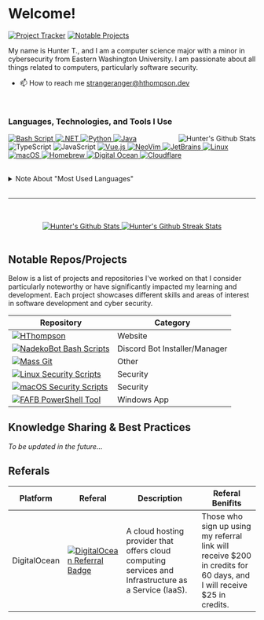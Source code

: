 # Welcome!

[![Project Tracker](https://img.shields.io/badge/-Project%20Tracker-292d3e?style=for-the-badge&logo=svgtrace)](https://hthompson.dev/project-tracker)
[![Notable Projects](https://img.shields.io/badge/-Notable%20Projects-292d3e?style=for-the-badge&logo=GitHub)](#notable-reposprojects)

My name is Hunter T., and I am a computer science major with a minor in cybersecurity from Eastern Washington University. I am passionate about all things related to computers, particularly software security.

- 📫 How to reach me strangeranger@hthompson.dev

<br>

### Languages, Technologies, and Tools I Use

<a href="https://github.com/StrangeRanger?tab=repositories&q=&type=&language=&sort=" target="_blank">
    <img
        align="right"
        src="https://github-readme-stats-rust-three-77.vercel.app/api/top-langs/?username=StrangeRanger&layout=compact&theme=nord&langs_count=8&exclude_repo=CTF-Write-Ups,EWU-CSCD,EWU-CSCD371-2023-Winter,EWU-CSCD379-2023-Spring,EWU-CSCD396-2023-Fall,github-readme-stats,github-readme-streak-stats,CYBR-410,StrangeRanger"
        alt="Hunter's Github Stats"
    />
</a>

<!--
---- SECTION: Languages
--->

<p>
    <!-- Language: Shell -->
    <a href="https://github.com/StrangeRanger?tab=repositories&q=&type=&language=shell&sort=" target="_blank">
        <img
            src="https://img.shields.io/badge/-GNU%20Bash-292d3e?style=for-the-badge&amp;logo=GNU%20Bash"
            alt="Bash Script"
        >
    </a>
    <!-- Language: C# -->
    <a href="https://github.com/StrangeRanger?tab=repositories&q=&type=&language=c%23&sort=" target="_blank">
        <img
            src="https://img.shields.io/badge/.NET-292d3e?style=for-the-badge&amp;logo=.NET"
            alt=".NET"
        >
    </a>
    <!-- Language: Python -->
    <a href="https://github.com/StrangeRanger?tab=repositories&q=&type=&language=python&sort=" target="_blank">
        <img src="https://img.shields.io/badge/Python-292d3e?style=for-the-badge&amp;logo=Python" alt="Python">
    </a>
    <!-- Language: Java -->
    <a href="https://github.com/StrangeRanger?tab=repositories&q=&type=&language=java&sort=" target="_blank">
        <img src="https://img.shields.io/badge/Java-292d3e?style=for-the-badge&amp;logo=OpenJDK" alt="Java">
    </a>
    <!-- Language: TypeScript -->
    <img src="https://img.shields.io/badge/TypeScript-292d3e?style=for-the-badge&amp;logo=TypeScript" alt="TypeScript">
    <!-- Language: Javascript -->
    <img src="https://img.shields.io/badge/JavaScript-292d3e?style=for-the-badge&amp;logo=JavaScript" alt="JavaScript">
    <!-- Language: VueJS -->
    <a href="https://github.com/StrangeRanger?tab=repositories&q=&type=&language=vue&sort=" target="_blank">
        <img src="https://img.shields.io/badge/Vue.js-292d3e?style=for-the-badge&amp;logo=Vue.js" alt="Vue.js">
    </a>
    <!--
    ---- SECTION: Tools
    --->
    <!-- Tool: NeoVim -->
    <a href="https://github.com/neovim/neovim" target="_blank">
        <img src="https://img.shields.io/badge/NeoVim-292d3e?style=for-the-badge&amp;logo=NeoVim" alt="NeoVim">
    </a>
    <!-- Tool: JetBrains -->
    <a href="https://www.jetbrains.com/" target="_blank">
        <img src="https://img.shields.io/badge/JetBrains-292d3e?style=for-the-badge&amp;logo=JetBrains" alt="JetBrains">
    </a>
    <!--
    ---- SECTION: Operating Systems
    --->
    <!-- OS: Linux -->
    <a href="https://www.kernel.org/doc/html/latest" target="_blank">
        <img src="https://img.shields.io/badge/Linux-292d3e?style=for-the-badge&amp;logo=Linux" alt="Linux">
    </a>
    <!-- OS: macOS -->
    <a href="https://www.apple.com/macos" target="_blank">
        <img src="https://img.shields.io/badge/macOS-292d3e?style=for-the-badge&amp;logo=apple" alt="macOS">
    </a>
    <!--
    ---- SECTION: Other
    --->
    <!-- Package Manager: Homebrew -->
    <a href="https://github.com/Homebrew/brew" target="_blank">
        <img src="https://img.shields.io/badge/-Homebrew-292d3e?style=for-the-badge&amp;logo=Homebrew" alt="Homebrew">
    </a>
    <!-- Cloud Hosting Platform: DigitalOcean -->
    <a href="https://m.do.co/c/804853881045" target="_blank">
        <img src="https://img.shields.io/badge/-Digital%20Ocean-292d3e?style=for-the-badge&amp;logo=DigitalOcean" alt="Digital Ocean">
    </a>
    <!-- Cloud Hosting Platform: Cloudflare -->
    <a href="https://www.cloudflare.com/" target="_blank">
        <img src="https://img.shields.io/badge/-Cloudflare-292d3e?style=for-the-badge&amp;logo=Cloudflare" alt="Cloudflare">
    </a>
</p>

<br>

<details>
    <summary>Note About "Most Used Languages"</summary>
    <br>
    <p>Below is a list of all the repositories that are excluded (and therefore whose languages are not considered) from the "Most Used Languages" visual:</p>

  <!-- TODO: Add the following repositories:
      - n/a
  -->

| Repository                                                                           | Reason for Exclusion                                                                                                          |
| ------------------------------------------------------------------------------------ | ----------------------------------------------------------------------------------------------------------------------------- |
| [CTF Write Ups](https://github.com/StrangeRanger/CTF-Write-Ups)                      | ~99.9% of the code, such as the docker-based files, are not written by me. Therefore, I do not believe it should be included. |
| [EWU CSCD](https://github.com/StrangeRanger/EWU-CSCD)                                | As none of the code is for a project or school final, rather class assignments, I do not believe it should be included.       |
| [EWU CSCD 371 2023 Winter](https://github.com/StrangeRanger/EWU-CSCD371-2023-Winter) | As none of the code is for a project or school final, rather a class assignment, I do not believe it should be included.      |
| [EWU CSCD 379 2023 Spring](https://github.com/StrangeRanger/EWU-CSCD379-2023-Spring) | As none of the code is for a project or school final, rather a class assignment, I do not believe it should be included.      |
| [EWU CSCD 396 2023 Fall](https://github.com/StrangeRanger/EWU-CSCD396-2023-Fall)     | As none of the code is for a project or school final, rather a class assignment, I do not believe it should be included.      |
| EWU CYBR 410                                                                         | As none of the code is for a prjoect or school final, rather class assignments, I do not believe it should be included.       |
| [Github README Stats](https://github.com/StrangeRanger/github-readme-stats)          | A forked repository that I have not, nor do I plan on, contributing to.                                                       |
| Github Readme Streak Stats                                                           | A cloned repository that I have not, nor do I plan on, contributing to.                                                       |
| [StrangeRanger](https://github.com/StrangeRanger/StrangeRanger)                      | Is not a repository for code, rather, a my profile done in Markdown. More specifically, this file.                            |

</details>

<br>
<hr>
<br>

<br>

<div align="center">
    <a href="https://github.com/StrangeRanger">
        <img float="left" src="https://github-readme-stats-rust-three-77.vercel.app/api?username=StrangeRanger&show_icons=true&theme=nord&count_private=true" alt="Hunter's Github Stats" />
    </a>
    <a href="https://github.com/StrangeRanger">
        <image float="right" src="https://github-readme-streak-stats-one-chi-96.vercel.app/?user=StrangeRanger&theme=nord&border_radius=5" alt="Hunter's Github Streak Stats" />
    </a>
</div>

<br>

## Notable Repos/Projects

Below is a list of projects and repositories I've worked on that I consider particularly noteworthy or have significantly impacted my learning and development. Each project showcases different skills and areas of interest in software development and cyber security.

<div align="center">

| Repository                                                                                                                                                                                                        | Category                      |
| ----------------------------------------------------------------------------------------------------------------------------------------------------------------------------------------------------------------- | ----------------------------- |
| [![HThompson](https://github-readme-stats-rust-three-77.vercel.app/api/pin/?username=StrangeRanger&repo=HThompson&theme=nord)](https://github.com/StrangeRanger/HThompson)                                        | Website                       |
| [![NadekoBot Bash Scripts](https://github-readme-stats-rust-three-77.vercel.app/api/pin/?username=StrangeRanger&repo=NadekoBot-BashScript&theme=nord)](https://github.com/StrangeRanger/NadekoBot-BashScript)     | Discord Bot Installer/Manager |
| [![Mass Git](https://github-readme-stats-rust-three-77.vercel.app/api/pin/?username=StrangeRanger&repo=mass-git&theme=nord)](https://github.com/StrangeRanger/mass-git)                                           | Other                         |
| [![Linux Security Scripts](https://github-readme-stats-rust-three-77.vercel.app/api/pin/?username=StrangeRanger&repo=linux-security-scripts&theme=nord)](https://github.com/StrangeRanger/linux-security-scripts) | Security                      |
| [![macOS Security Scripts](https://github-readme-stats-rust-three-77.vercel.app/api/pin/?username=StrangeRanger&repo=macos-security-scripts&theme=nord)](https://github.com/StrangeRanger/macos-security-scripts) | Security                      |
| [![FAFB PowerShell Tool](https://github-readme-stats-rust-three-77.vercel.app/api/pin/?username=StrangeRanger&repo=FAFB-PowerShell-Tool&theme=nord)](https://github.com/StrangeRanger/FAFB-PowerShell-Tool)       | Windows App                   |

</div>

## Knowledge Sharing & Best Practices

_To be updated in the future..._

<!--
I take pride in sharing knowledge and establishing best practices, whether it's through detailed documentation, configuration guides, or coding style guidelines. Below is a list of resources I've created to help others learn from my experiences and promote efficient, maintainable coding practices. These resources range from code examples and terminal configurations to coding standards and tool configurations.

**Note**: The resources listed here represent a fraction of my entire knowledge base, specifically focusing on content hosted on GitHub. For a comprehensive exploration of my projects, insights, and a repository of valuable resources, I invite you to visit my [Wiki Page](https://wiki.hthompson.dev/). It's more than a showcase; it's a meticulously curated space for anyone looking to dive deeper into my creative pursuits, find inspiration, or gain practical knowledge from my journey in software development and beyond.

<div align="center">

| Resource                                                                                                                                                                                                           | Type             | Description                                                                                                                       |
| ------------------------------------------------------------------------------------------------------------------------------------------------------------------------------------------------------------------ | ---------------- | --------------------------------------------------------------------------------------------------------------------------------- |
| [![Customized Unix Terminal](https://github-readme-stats-puce-eta.vercel.app/api/pin/?username=StrangeRanger&repo=customized-unix-terminal&theme=nord)](https://github.com/StrangeRanger/customized-unix-terminal) | Configurations   | A collection of configurations that I use to modify my terminal's style and behavior, both on my Mac and Linux devices.           |
| [![Bash Style Guide](https://github-readme-stats-puce-eta.vercel.app/api/pin/?username=StrangeRanger&repo=bash-style-guide&theme=nord)](https://github.com/StrangeRanger/bash-style-guide)                         | Coding Standards | A style guide for writing safe, predictable, and portable bash scripts (not sh!).                                                 |
| [![Clang Format (C#)](https://github-readme-stats-puce-eta.vercel.app/api/gist?id=f7f87dd884760f3127adda98d3d4ab14)](https://gist.github.com/StrangeRanger/f7f87dd884760f3127adda98d3d4ab14)                       | Config File      | Clang Format configuration for C#.                                                                                                |
| [![Bash If Statements](https://github-readme-stats-puce-eta.vercel.app/api/gist?id=81de73f08234380053cd130ebd1da832)](https://gist.github.com/StrangeRanger/81de73f08234380053cd130ebd1da832)                      | Code             | Bash script to demonstrate the behavior of if statements when dealing with different types of variables.                          |
| [![Spinning Stick](https://github-readme-stats-puce-eta.vercel.app/api/gist?id=12e9b8292dc0d499a4fea42fdda93c03)](https://gist.github.com/StrangeRanger/12e9b8292dc0d499a4fea42fdda93c03)                          | Code             | Two different methods to create a spinning stick animation in the terminal, mainly when waiting for a process to complete.        |
-->
<!-- TODO: Include https://gist.github.com/StrangeRanger/b8153017fe8195a2d038890e28c9aa63 at some point after updating the gist... -->
<!--
</div>

These resources reflect my commitment to quality, efficiency, and collaboration in software development. I hope they serve as valuable tools for other developers looking to refine their skills and workflows.
-->

## Referals

| Platform     | Referal                                                                                                                                                                                                                                 | Description                                                                                           | Referal Benifits                                                                                                      |
| ------------ | --------------------------------------------------------------------------------------------------------------------------------------------------------------------------------------------------------------------------------------- | ----------------------------------------------------------------------------------------------------- | --------------------------------------------------------------------------------------------------------------------- |
| DigitalOcean | [![DigitalOcean Referral Badge](https://web-platforms.sfo2.cdn.digitaloceanspaces.com/WWW/Badge%201.svg)](https://www.digitalocean.com/?refcode=804853881045&utm_campaign=Referral_Invite&utm_medium=Referral_Program&utm_source=badge) | A cloud hosting provider that offers cloud computing services and Infrastructure as a Service (IaaS). | Those who sign up using my referral link will receive $200 in credits for 60 days, and I will receive $25 in credits. |
